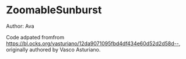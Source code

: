 # ZoomableSunburst
Author: Ava

Code adpated fromfrom https://bl.ocks.org/vasturiano/12da9071095fbd4df434e60d52d2d58d--, originally authored by Vasco Asturiano.
